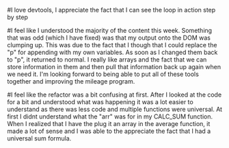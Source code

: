 #I love devtools, I appreciate the fact that I can see the loop in action step by step

#I feel like I understood the majority of the content this week. Something that was odd (which I have fixed) was that my output onto the DOM was clumping up. This was due to the fact that I though that I could replace the "p" for appending with my own variables. As soon as I changed them back to "p", it returned to normal. I really like arrays and the fact that we can store information in them and then pull that information back up again when we need it. I'm looking forward to being able to put all of these tools together and improving the mileage program.

#I feel like the refactor was a bit confusing at first. After I looked at the code for a bit and understood what was happening it was a lot easier to understand as there was less code and multiple functions were universal. At first I didnt understand what the "arr" was for in my CALC_SUM function. When I realized that I have the plug it an array in the average function, it made a lot of sense and I was able to the appreciate the fact that I had a universal sum formula.